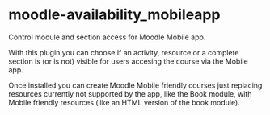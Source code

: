 moodle-availability_mobileapp
=============================

Control module and section access for Moodle Mobile app.

With this plugin you can choose if an activity, resource or a complete section is (or is not) visible for users accesing the course via the Mobile app.

Once installed you can create Moodle Mobile friendly courses just replacing resources currently not supported by the app, like the Book module, with Mobile friendly resources (like an HTML version of the book module).
